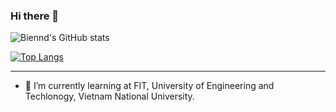 ### Hi there 👋

![Biennd's GitHub stats](https://github-readme-stats.vercel.app/api?username=biennd279&count_private=true&show_icons=true&hide_title=true&hide=stars)

[![Top Langs](https://github-readme-stats.vercel.app/api/top-langs/?username=biennd279&layout=compact)](https://github.com/anuraghazra/github-readme-stats)

---

- 🌱 I’m currently learning at FIT, University of Engineering and Techlonogy, Vietnam National University.



<!--
**biennd279/biennd279** is a ✨ _special_ ✨ repository because its `README.md` (this file) appears on your GitHub profile.

Here are some ideas to get you started:

- 🔭 I’m currently working on 
- 👯 I’m looking to collaborate on ...
- 🤔 I’m looking for help with ...
- 💬 Ask me about ...
- 📫 How to reach me: ...
- 😄 Pronouns: ...
- ⚡ Fun fact: ...
-->
